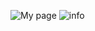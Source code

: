 ![My page](https://user-images.githubusercontent.com/110616069/202209462-a6b45ca5-fa40-4df8-99c2-cde8af814e5b.png)
![info](https://user-images.githubusercontent.com/110616069/195368283-3031378f-9d4f-4e5d-a29c-4f6bb2a36ab5.png)
